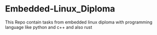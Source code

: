 # Embedded-Linux_Diploma
This Repo contain tasks from embedded linux diploma with programming language like python and c++ and also rust
